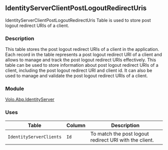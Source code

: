 ## IdentityServerClientPostLogoutRedirectUris

IdentityServerClientPostLogoutRedirectUris Table is used to store post logout redirect URIs of a client.

### Description

This table stores the post logout redirect URIs of a client in the application. Each record in the table represents a post logout redirect URI of a client and allows to manage and track the post logout redirect URIs effectively. This table can be used to store information about post logout redirect URIs of a client, including the post logout redirect URI and client id. It can also be used to manage and validate the post logout redirect URIs of a client.

### Module

[Volo.Abp.IdentityServer](../../IdentityServer.md)

### Uses

| Table | Column | Description |
| --- | --- | --- |
| `IdentityServerClients` | `Id` | To match the post logout redirect URI with the client. |
